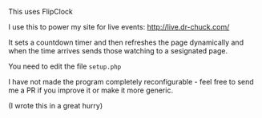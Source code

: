This uses FlipClock

I use this to power my site for live events:  http://live.dr-chuck.com/
  
It sets a countdown timer and then refreshes the page dynamically and when the time arrives sends those
watching to a sesignated page.
  
You need to edit the file `setup.php`
  
I have not made the program completely reconfigurable - feel free to send me a PR if you improve it or make it more generic.
  
(I wrote this in a great hurry)
  

